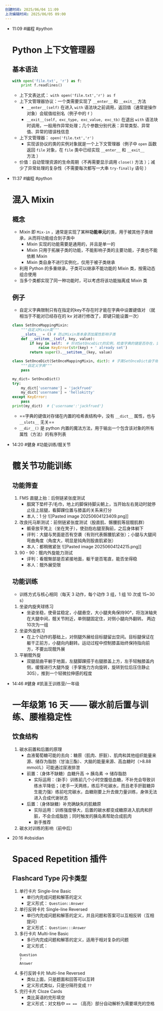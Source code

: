 ```yaml
---
创建时间: 2025/06/04 11:09
上次编辑时间: 2025/06/05 09:00
---
```


- 11:09 
	#编程 #python 
	# Python 上下文管理器
	## 基本语法
	```python
	with open('file.txt', 'r') as f:
		print f.readlines()
	```
	- 上下文表达式： `with open('file.txt','r') as f`
	- 上下文管理器协议：一个类需要实现了 `__enter__` 和 `__exit__` 方法
		- `__enter__(self)` 在进入 `with` 语法块之前调用，返回值（通常是操作对象）会赋值给别名（例子中的 `f` ）
		- `__exit__(self, exc_type, exc_value, exc_tb)` 在退出 `with` 语法块时调用，一般用作异常处理；几个参数分别代表：异常类型、异常值、异常的错误栈信息
	- 上下文管理器： `open('file.txt','r')`
		- 实现该协议的类的实例对象就是一个上下文管理器（例子中 `open` 函数返回 `file` 对象，在 `file` 类中已经实现 `__enter__` 和 `__exit__` 方法 ）
	- 价值：自动管理资源的生命周期（不再需要显示调用 `close()` 方法 ）；减少了异常处理的复杂性（不需要每次都写一大串 `try-finally` 语句 ）
- 11:37 
	#编程 #python 
	# 混入 Mixin
	## 概念
	- Mixin 即 `Mix-in` ，通常是实现了某种**功能单元**的类，用于被其他子类继承，从而将功能组合到子类中
		- Mixin 实现的功能需要是通用的，并且是单一的
		- Mixin 只用于拓展子类的功能，不能影响子类的主要功能，子类也不能依赖 Mixin
		- Mixin 类自身不进行实例化，仅用于被子类继承
	- 利用 Python 的多重继承，子类可以继承不能功能的 Mixin 类，按需动态组合使用
	- 当多个类都实现了同一种功能时，可以考虑将该功能抽离成 Mixin 类
	## 例子
	- 自定义字典限制只有在指定的key不存在时才能在字典中设置键值对 （就相当于不能对已经存在的 kv 对进行修改了，即键只能设置一次）
	```python
	class SetOnceMappingMixin:
	    """自定义Mixin类"""
	    __slots__ = () # 防止Mixin类本身添加属性影响子类
	    def __setitem__(self, key, value):
	        if key in self:  # 针对SetOnceDict的实例，检查字典的键是否存在，实际调用了字典的__contain__方法，等同于 if key in self.keys()
	            raise KeyError(str(key) + ' already set')
	        return super().__setitem__(key, value)
	
	class SetOnceDict(SetOnceMappingMixin, dict): # 子类SetOnceDict由于继承dict，仍会使用实例字典存储属性
	    """自定义字典"""
	    pass
	
	my_dict= SetOnceDict()
	try:
	    my_dict['username'] = 'jackfrued'
	    my_dict['username'] = 'hellokitty'
	except KeyError:
	    pass
	print(my_dict)  # {'username':'jackfrued'}
	```
	- ==字典的键值对存储在内置的哈希表结构中，没有 `__dict__` 属性，也与 `__slots__` 无关==
	- `__dir__()` 是 python 内置的魔法方法，用于输出一个包含该对象的所有属性（方法）的有序列表
	 
- 14:20 
	#健身 #功能训练/髋关节 
	# 髋关节功能训练
	## 功能筛查
	1. FMS 直腿上抬：后侧链紧张度测试
		- 腘窝下垫杆子/毛巾，地上的脚保持脚尖朝上，当开始左右晃动时就停止往上屈腿，看脚踝位置与膝盖的关系来打分
		- 本人：1 分
		![[Pasted image 20250604123409.png]]
	2. 改良托马斯测试：前侧链紧张度测试（股直肌、髂腰肌等屈髋肌群）
		- 骶骨放平凳上（坐在凳子），使劲抱右腿至胸前，之后身体躺下
		- 评判：大腿与凳面是否有空袭（有则代表髂腰肌紧张）；小腿与大腿间弯曲角度（角度大，明显是钝角则股直肌紧张）
		- 本人：都稍微紧张
		![[Pasted image 20250604124215.png]] 
	3. 90 - 90：髋内外旋能力测试
		- 评判：看髋臀部是否紧接地面，躯干是否笔直，能否坐得稳
		- 本人：髋外展受限
	## 功能训练
	- 训练方式与核心相同（每天 3 动作，每个动作 3 组，1 组 10 次或 15~30 s）
	1. 坐姿内旋夹球练习
		- 坐姿坐稳，使骨盆稳定，小腿悬空，大小腿夹角保持90°，将泡沫轴夹在大腿中间，髋关节附近，单侧腿固定住，对侧小腿向外翻转。 两边10次为一组
	2. 坐姿外旋练习
		- 在上个动作的基础上，对侧腿外展给目标腿留出空间。目标腿保证在躯干正前方，小腿向内翻转。运动过程中控制膝盖始终保持指向前方，不要出现髋外展
	3. 平躺髋外旋
		- 双腿屈曲平躺于地面，左腿脚踝搭于右腿膝盖上方，左手轻触膝盖内侧，缓慢进行大腿外旋（手掌施力方向旋转，旋转到位后压住静止30S），推到一个轻微拉伸感的程度
- 14:46 
	#健身 #凯圣王训练营/一年级 
	# 一年级第 16 天 —— 碳水前后置与训练、腰椎稳定性
	## 饮食结构
	1. 碳水前置和后置的原理
		- 血液葡萄糖可能的去向：糖原（肌肉、肝脏）、肌肉和其他组织能量来源、储存为脂肪（甘油三酯）、大脑的能量来源、高血糖时（>8.88 mmol/L）可能通过尿液排泄
		- 前置：（身体不缺糖）血糖升高 → 胰岛素 → 储存脂肪
			- 实际运用：（新手）训练前几个小时空腹低血糖，不补充会导致训练水平降低；（老手一天两练，练后不吃碳水，而且老手肝脏糖异生能力强）练前吃完碳水，血糖刚要上升去做力量训练，身体无法进入合成代谢状态
		- 后置：（身体缺糖）补充确缺失的肌糖原
			- 实际运用：训练强度够大，后置的碳水都变成糖原进入肌肉和肝脏，不会合成脂肪；同时触发的胰岛素帮助合成肌肉
			- 新手推荐
	2. 碳水对训练的影响（前中后）
	 
- 20:16 
	#obsidian
	# Spaced Repetition 插件
	## Flashcard Type 闪卡类型
	1. 单行卡片 Single-line Basic
		- 单行内完成问题和解答的定义
		- 定义形式： `Question::Answer`
	2. 单行反转卡片 Single-line Reversed
		- 单行内完成问题和解答的定义，并且问题和答案可以互相反转（互相提问）
		- 定义形式： `Question:::Answer`
	3. 多行卡片 Multi-line Basic
		- 多行内完成问题和解答的定义，适用于相对复杂的问题
		- 定义形式：
		```spaced-repetiton
		Question
		?
		Answer
		```
	4. 多行反转卡片 Multi-line Reversed
		- 类似上面，只是题面和回答可以互转
		- 定义形式类似，只是分隔符变成 `??`
	5. 完行卡片 Cloze Cards
		- 类比英语的完形填空
		- 定义形式：对文档中 `== ==` （高亮）部分自动解析为需要填充的空格 